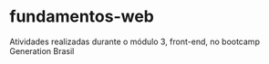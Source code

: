 # fundamentos-web
Atividades realizadas durante o módulo 3, front-end, no bootcamp Generation Brasil

